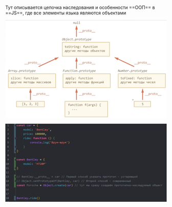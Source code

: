 
Тут описывается цепочка наследования и особенности ==ООП== в ==JS==, где все элементы языка являются объектами

![](_png/a461870fe3bf0df2b156c3a85364f4e4.png)



![](_png/40327bbf4a7ae59a255d81c272cec22c.png)